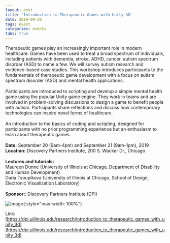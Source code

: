 ```yaml
---
layout: post
title: 'Introduction to Therapeutic Games with Unity 3D'
date: 2019-09-20
tags: event
categories: events
tabs: true
---
```


Therapeutic games play an increasingly important role in modern healthcare. Games have been used to treat a broad spectrum of individuals, including patients with dementia, stroke, ADHD, cancer, autism spectrum disorder (ASD) to name a few. We will survey autism research and evidence-based case studies. This workshop introduces participants to the fundamentals of therapeutic game development with a focus on autism spectrum disorder (ASD) and mental health applications.<br><br>
Participants are introduced to scripting and develop a simple mental health game using the popular Unity game engine. They work in teams and are involved in problem-solving discussions to design a game to benefit people with autism. Participants share reflections and discuss how contemporary technologies can inspire novel forms of healthcare.<br><br>
An introduction to the basics of coding and scripting, designed for participants with no prior programming experience but an enthusiasm to learn about therapeutic games.<br><br>
<strong>Date:</strong>  September 20 (9am-4pm) and September 21 (9am-1pm), 2019<br>
<strong>Location:</strong>  Discovery Partners Institute, 200 S. Wacker Dr., Chicago<br><br>
<strong>Lectures and tutorials:</strong><br>
Maureen Dunne (University of Illinois at Chicago, Department of Disability and Human Development)<br>
Daria Tsoupikova (University of Illinois at Chicago, School of Design, Electronic Visualization Laboratory)<br><br>
<strong>Sponsor:</strong>:  Discovery Partners Institute (DPI)

![image](https://www.evl.uic.edu/output/originals/dpi_autismworkshop.jpg-srcw.jpg){:style="max-width: 100%"}


Link: [https://dpi.uillinois.edu/research/introduction_to_therapeutic_games_with_unity_3d](https://dpi.uillinois.edu/research/introduction_to_therapeutic_games_with_unity_3d)
